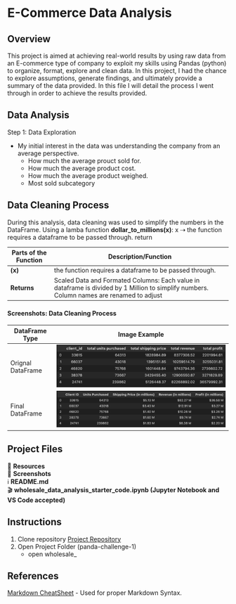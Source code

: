 # E-Commerce Data Analysis

## Overview

This project is aimed at achieving real-world results by using raw data from an E-commerce type of company to exploit my skills using Pandas (python) to organize, format, explore and clean data. In this project, I had the chance to explore assumptions, generate findings, and ultimately provide a summary of the data provided. In this file I will detail the process I went through in order to achieve the results provided.

## Data Analysis

Step 1: Data Exploration

- My initial interest in the data was understanding the company from an average perspective.
  - How much the average prouct sold for.
  - How much the average product cost.
  - How much the average product weighed.
  - Most sold subcategory

## Data Cleaning Process

During this analysis, data cleaning was used to simplify the numbers in the DataFrame. Using a lamba function **dollar_to_millions(x)**:
x ⇢ the function requires a dataframe to be passed through.
return

| Parts of the Function | Description/Function                                                                                                                      |
| --------------------- | ----------------------------------------------------------------------------------------------------------------------------------------- |
| **(x)**               | the function requires a dataframe to be passed through.                                                                                   |
| **Returns**           | Scaled Data and Formated Columns: Each value in dataframe is divided by 1 Million to simplify numbers. Column names are renamed to adjust |

#### Screenshots: Data Cleaning Process

| DataFrame Type    | Image Example                             |
| ----------------- | ----------------------------------------- |
| Orignal DataFrame | <img src="./Screenshots/original_sc.png"> |
| Final DataFrame   | <img src="./Screenshots/final_sc.png">    |

## Project Files

📂 **Resources**  
📂 **Screenshots**  
ℹ️ **README.md**  
🎬 **wholesale_data_analysis_starter_code.ipynb (Jupyter Notebook and VS Code accepted)**

## Instructions

1. Clone repository [Project Repository](https://github.com/ncmoliver/pandas-challenge-1..git)
2. Open Project Folder (panda-challenge-1)
   - open wholesale\_

## References

[Markdown CheatSheet](https://www.markdownguide.org/cheat-sheet/) - Used for proper Markdown Syntax.
